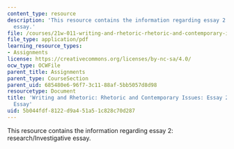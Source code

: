```yaml
---
content_type: resource
description: 'This resource contains the information regarding essay 2: research/Investigative
  essay.'
file: /courses/21w-011-writing-and-rhetoric-rhetoric-and-contemporary-issues-fall-2015/5b044fdf8122d9a451a51c828c70d287_MIT21W_011F15_essay2.pdf
file_type: application/pdf
learning_resource_types:
- Assignments
license: https://creativecommons.org/licenses/by-nc-sa/4.0/
ocw_type: OCWFile
parent_title: Assignments
parent_type: CourseSection
parent_uid: 685480e6-96f7-3c11-88af-5bb5057d8d98
resourcetype: Document
title: 'Writing and Rhetoric: Rhetoric and Contemporary Issues: Essay 2: Research/Investigative
  Essay'
uid: 5b044fdf-8122-d9a4-51a5-1c828c70d287
---
```

This resource contains the information regarding essay 2: research/Investigative essay.
